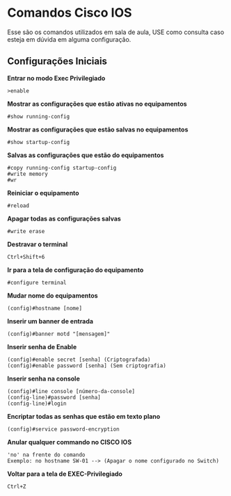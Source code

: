 # Comandos Cisco IOS

Esse são os comandos utilizados em sala de aula, USE como consulta caso esteja em dúvida em alguma configuração.

## Configurações Iniciais

**Entrar no modo Exec Privilegiado**
```
>enable
```

**Mostrar as configurações que estão ativas no equipamentos**
```
#show running-config
```

**Mostrar as configurações que estão salvas no equipamentos**
```
#show startup-config
```

**Salvas as configurações que estão do equipamentos**
```
#copy running-config startup-config
#write memory
#wr
```

**Reiniciar o equipamento**
```
#reload
```

**Apagar todas as configurações salvas**
```
#write erase
```

**Destravar o terminal**
```
Ctrl+Shift+6
```

**Ir para a tela de configuração do equipamento**
```
#configure terminal
```

**Mudar nome do equipamentos**
```
(config)#hostname [nome]
```

**Inserir um banner de entrada**
```
(config)#banner motd "[mensagem]"
```

**Inserir senha de Enable**
```
(config)#enable secret [senha] (Criptografada)
(config)#enable password [senha] (Sem criptografia)
```

**Inserir senha na console**
```
(config)#line console [número-da-console]
(config-line)#password [senha]
(config-line)#login
```

**Encriptar todas as senhas que estão em texto plano**
```
(config)#service password-encryption
```

**Anular qualquer commando no CISCO IOS**
```
'no' na frente do comando
Exemplo: no hostname SW-01 --> (Apagar o nome configurado no Switch)
```

**Voltar para a tela de EXEC-Privilegiado**
```
Ctrl+Z
```
